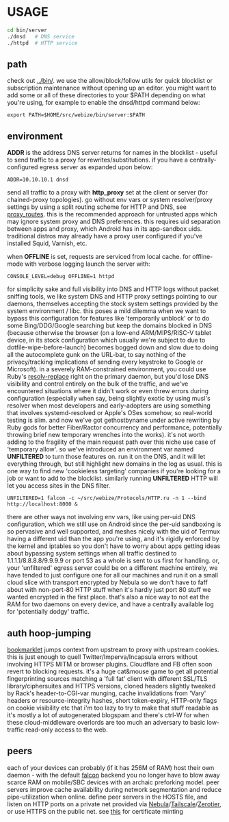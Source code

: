 # USAGE
``` sh
cd bin/server
./dnsd   # DNS service
./httpd  # HTTP service
```
## path

check out [../bin/](../bin/). we use the allow/block/follow utils for quick blocklist or subscription maintenance without opening up an editor. you might want to add some or all of these directories to your $PATH depending on what you're using, for example to enable the dnsd/httpd command below:

    export PATH=$HOME/src/webize/bin/server:$PATH

## environment
**ADDR** is the address DNS server returns for names in the blocklist - useful to send traffic to a proxy for rewrites/substitutions. if you have a centrally-configured egress server as expanded upon below:

    ADDR=10.10.10.1 dnsd

send all traffic to a proxy with **http_proxy** set at the client or server (for chained-proxy topologies). go without env vars or system resolver/proxy settings by using a split routing scheme for HTTP and DNS, see [proxy_routes](../bin/proxy_routes). this is the recommended approach for untrusted apps which may ignore system proxy and DNS preferences. this requires uid separation between apps and proxy, which Android has in its app-sandbox uids. traditional distros may already have a proxy user configured if you've installed Squid, Varnish, etc.

when **OFFLINE** is set, requests are serviced from local cache. for offline-mode with verbose logging launch the server with:

    CONSOLE_LEVEL=debug OFFLINE=1 httpd

for simplicity sake and full visibility into DNS and HTTP logs without packet sniffing tools, we like system DNS and HTTP proxy settings pointing to our daemons, themselves accepting the stock system settings provided by the system environment / libc. this poses a mild dilemma when we want to bypass this configuration for features like 'temporarily unblock' or to do some Bing/DDG/Google searching but keep the domains blocked in DNS (because otherwise the browser (on a low-end ARM/MIPS/RISC-V tablet device, in its stock configuration which usually we're subject to due to dotfile-wipe-before-launch) becomes bogged down and slow due to doing all the autocomplete gunk on the URL-bar, to say nothing of the privacy/tracking implications of sending every keystroke to Google or Microsoft). in a severely RAM-constrained environment, you could use Ruby's [resolv-replace](https://github.com/ruby/resolv-replace) right on the primary daemon, but you'd lose DNS visibility and control entirely on the bulk of the traffic, and we've encountered situations where it didn't work or even threw errors during configuration (especially when say, being slightly exotic by using musl's resolver when most developers and early-adopters are using something that involves systemd-resolved or Apple's OSes somehow, so real-world testing is slim. and now we've got gethostbyname under active rewriting by Ruby gods for better Fiber/Ractor concurrency and performance, potentially throwing brief new temporary wrenches into the works). it's not worth adding to the fragility of the main request path over this niche use case of 'temporary allow'. so we've introduced an environment var named **UNFILTERED** to turn those features on. run it on the DNS, and it will let everything through, but still highlight new domains in the log as usual. this is one way to find new 'cookieless targeting' companies if you're looking for a job or want to add to the blocklist. similarly running **UNFILTERED** HTTP will let you access sites in the DNS filter.

    UNFILTERED=1 falcon -c ~/src/webize/Protocols/HTTP.ru -n 1 --bind http://localhost:8000 &

there are other ways not involving env vars, like using per-uid DNS configuration, which we still use on Android since the per-uid sandboxing is so pervasive and well supported, and meshes nicely with the uid of Termux having a different uid than the app you're using, and it's rigidly enforced by the kernel and iptables so you don't have to worry about apps getting ideas about bypassing system settings when all traffic destined to 1.1.1.1/8.8.8.8/9.9.9.9 or port 53 as a whole is sent to us first for handling. or, your 'unfiltered' egress server could be on a different machine entirely, we have tended to just configure one for all our machines and run it on a small cloud slice with transport encrypted by Nebula so we don't have to faff about with non-port-80 HTTP stuff when it's hardly just port 80 stuff we wanted encrypted in the first place. that's also a nice way to not eat the RAM for two daemons on every device, and have a centrally available log for 'potentially dodgy' traffic.

## auth hoop-jumping
[bookmarklet](../config/bookmarks/UI.u) jumps context from upstream to proxy with upstream cookies. this is just enough to quell Twitter/Imperva/Incapsula errors without involving HTTPS MITM or browser plugins. Cloudflare and FB often soon revert to blocking requests. it's a huge cat&mouse game to get all potential fingerprinting sources matching a 'full fat' client with different SSL/TLS library/ciphersuites and HTTPS versions, cloned headers slightly tweaked by Rack's header-to-CGI-var munging, cache invalidations from 'Vary' headers or resource-integrity hashes, short token-expiry, HTTP-only flags on cookie visibility etc that i'm too lazy to try to make that stuff readable as it's mostly a lot of autogenerated blogspam and there's ctrl-W for when these cloud-middleware overlords are too much an adversary to basic low-traffic read-only access to the web.

## peers
each of your devices can probably (if it has 256M of RAM) host their own daemon - with the default [falcon](https://github.com/socketry/falcon) backend you no longer have to blow away scarce RAM on mobile/SBC devices with an archaic preforking model. peer servers improve cache availability during network segmentation and reduce pipe-utilization when online. define peer servers in the HOSTS file, and listen on HTTP ports on a private net provided via [Nebula](https://www.defined.net/)/[Tailscale](https://tailscale.com/)/[Zerotier](https://www.zerotier.com/), or use HTTPS on the public net. see [this](../bin/certificate) for certificate minting